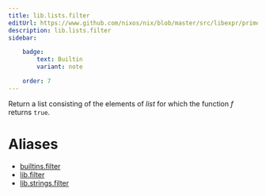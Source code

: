 ```yaml
---
title: lib.lists.filter
editUrl: https://www.github.com/nixos/nix/blob/master/src/libexpr/primops.cc
description: lib.lists.filter
sidebar:

    badge:
        text: Builtin
        variant: note

    order: 7
---
```


Return a list consisting of the elements of *list* for which the
function *f* returns `true`.


# Aliases

- [builtins.filter](reference/builtins/builtins-filter)
- [lib.filter](reference/lib/lib-filter)
- [lib.strings.filter](reference/lib/strings/lib-strings-filter)


